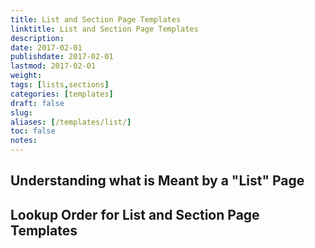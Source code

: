 ```yaml
---
title: List and Section Page Templates
linktitle: List and Section Page Templates
description:
date: 2017-02-01
publishdate: 2017-02-01
lastmod: 2017-02-01
weight:
tags: [lists,sections]
categories: [templates]
draft: false
slug:
aliases: [/templates/list/]
toc: false
notes:
---
```


## Understanding what is Meant by a "List" Page

## Lookup Order for List and Section Page Templates